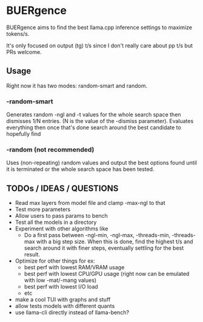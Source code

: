 # BUERgence
BUERgence aims to find the best llama.cpp inference settings to maximize tokens/s.

It's only focused on output (tg) t/s since I don't really care about pp t/s but PRs welcome. 

## Usage

Right now it has two modes: random-smart and random.

### -random-smart
Generates random -ngl and -t values for the whole search space then dismisses 1/N entries. (N is the value of the -dismiss parameter). Evaluates everything then once that's done search around the best candidate to hopefully find 

### -random (not recommended)
Uses (non-repeating) random values and output the best options found until it is terminated or the whole search space has been tested.


## TODOs / IDEAS / QUESTIONS
- Read max layers from model file and clamp -max-ngl to that
- Test more parameters
- Allow users to pass params to bench
- Test all the models in a directory
- Experiment with other algorithms like
    - Do a first pass between -ngl-min, -ngl-max, -threads-min, -threads-max with a big step size. When this is done, find the highest t/s and search around it with finer steps, eventually settling for the best result.
- Optimize for other things for ex:
    - best perf with lowest RAM/VRAM usage
    - best perf with lowest CPU/GPU usage (right now can be emulated with low -mat/-mang values)
    - best perf with lowest I/O load
    - etc
- make a cool TUI with graphs and stuff
- allow tests models with different quants
- use llama-cli directly instead of llama-bench?
